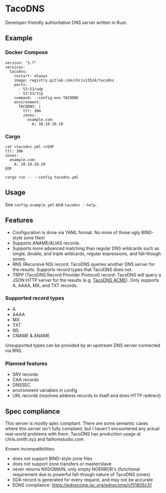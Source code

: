 # TacoDNS

Developer-friendly authoritative DNS server written in Rust.

## Example

### Docker Compose

```
version: "3.7"
services:
  tacodns:
    restart: always
    image: registry.gitlab.com/chris13524/tacodns
    ports:
      - 53:53/udp
      - 53:53/tcp
    command: --config-env TACODNS
    environment:
      TACODNS: |
        ttl: 30m
        zones:
          example.com:
            A: 10.10.10.10
```

### Cargo

```
cat >tacodns.yml <<EOF
ttl: 30m
zones:
  example.com:
    A: 10.10.10.10
EOF

cargo run -- --config tacodns.yml
```

## Usage

See `config.example.yml` and `tacodns --help`.

## Features

  - Configuration is done via YAML format. No more of those ugly
    BIND-style zone files!
  - Supports ANAME/ALIAS records.
  - Supports more advanced matching than regular DNS wildcards such as
    single, double, and triple wildcards, regular expressions, and
    fall-though zones.
  - RNS (Recursive NS) record: TacoDNS queries another DNS server for
    the results. Supports record types that TacoDNS does not.
  - TRPP (TacoDNS Record Provider Protocol) record: TacoDNS will query
    a JSON HTTP server for the results
    (e.g. [TacoDNS ACME](https://gitlab.com/chris13524/tacodns-acme)).
    Only supports A, AAAA, MX, and TXT records.

### Supported record types

  - A
  - AAAA
  - MX
  - TXT
  - NS
  - CNAME & ANAME

Unsupported types can be provided by an upstream DNS server connected via RNS.

### Planned features

  - SRV records
  - CAA records
  - DNSSEC
  - environment variables in config
  - URL records (resolves address records to itself and does HTTP redirect)

## Spec compliance

This server is mostly spec compliant. There are some semantic cases
where this server isn't fully compliant, but I haven't encountered any
actual real-world problems with them. TacoDNS has production usage at
chris.smith.xyz and fathomstudio.com.

Known incompatibilities:

  - does not support BIND-style zone files
  - does not support zone transfers or master/slave
  - never returns NXDOMAIN, only empty NOERROR's (functional requirement
    due to powerful fall-though nature of TacoDNS zones)
  - SOA record is generated for every request, and may not be accurate
  - EDNS compliance: https://ednscomp.isc.org/ednscomp/cf51805c31
